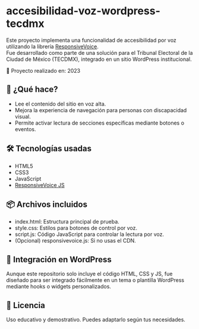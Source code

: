 # accesibilidad-voz-wordpress-tecdmx
Este proyecto implementa una funcionalidad de accesibilidad por voz utilizando la librería [ResponsiveVoice](https://responsivevoice.org/).  
Fue desarrollado como parte de una solución para el Tribunal Electoral de la Ciudad de México (TECDMX), integrado en un sitio WordPress institucional.

📅 Proyecto realizado en: 2023

## 🚀 ¿Qué hace?

- Lee el contenido del sitio en voz alta.
- Mejora la experiencia de navegación para personas con discapacidad visual.
- Permite activar lectura de secciones específicas mediante botones o eventos.

## 🛠️ Tecnologías usadas

- HTML5
- CSS3
- JavaScript
- [ResponsiveVoice JS](https://responsivevoice.org/)

## 📦 Archivos incluidos

- index.html: Estructura principal de prueba.
- style.css: Estilos para botones de control por voz.
- script.js: Código JavaScript para controlar la lectura por voz.
- (Opcional) responsivevoice.js: Si no usas el CDN.

## 🔗 Integración en WordPress

Aunque este repositorio solo incluye el código HTML, CSS y JS, fue diseñado para ser integrado fácilmente en un tema o plantilla WordPress mediante hooks o widgets personalizados.

## 📄 Licencia

Uso educativo y demostrativo. Puedes adaptarlo según tus necesidades. 
